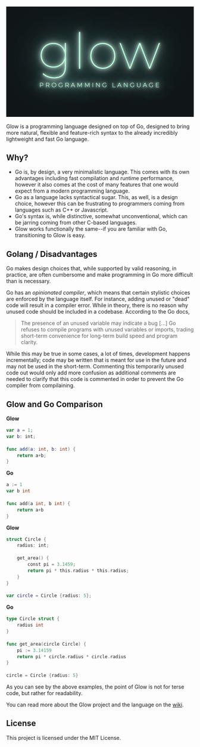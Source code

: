 ![glow](https://raw.githubusercontent.com/iahuang/glow/main/site_assets/logo2.png)

Glow is a programming language designed on top of Go, designed to bring more natural, flexible and feature-rich syntax to the already incredibly lightweight and fast Go language.

## Why?

-   Go is, by design, a very minimalistic language. This comes with its own advantages including fast compilation and runtime performance, however it also comes at the cost of many features that one would expect from a modern programming language.
-   Go as a language lacks syntactical sugar. This, as well, is a design choice, however this can be frustrating to programmers coming from languages such as C++ or Javascript.
-   Go's syntax is, while distinctive, somewhat unconventional, which can be jarring coming from other C-based languages.
-   Glow works functionally the same--if you are familiar with Go, transitioning to Glow is easy.

## Golang / Disadvantages

Go makes design choices that, while supported by valid reasoning, in practice, are often cumbersome and make programming in Go more difficult than is necessary.

Go has an _opinionated compiler_, which means that certain stylistic choices are enforced by the language itself. For instance, adding unused or "dead" code will result in a compiler error. While in theory, there is no reason why unused code should be included in a codebase. According to the Go docs,

> The presence of an unused variable may indicate a bug [...] Go refuses to compile programs with unused variables or imports, trading short-term convenience for long-term build speed and program clarity.

While this may be true in some cases, a lot of times, development happens incrementally; code may be written that is meant for use in the future and may not be used in the short-term. Commenting this temporarily unused code out would only add more confusion as additional comments are needed to clarify that this code is commented in order to prevent the Go compiler from compilaining.

## Glow and Go Comparison

**Glow**

```swift
var a = 1;
var b: int;

func add(a: int, b: int) {
    return a+b;
}
```

**Go**

```go
a := 1
var b int

func add(a int, b int) {
    return a+b
}
```

**Glow**

```swift
struct Circle {
    radius: int;

    get_area() {
        const pi = 3.1459;
        return pi * this.radius * this.radius;
    }
}

var circle = Circle {radius: 5};

```

**Go**

```go
type Circle struct {
    radius int
}

func get_area(circle Circle) {
    pi := 3.14159
    return pi * circle.radius * circle.radius
}

circle = Circle {radius: 5}
```
As you can see by the above examples, the point of Glow is not for terse code, but rather for readability.

You can read more about the Glow project and the language on the [wiki](https://github.com/iahuang/glow/wiki).

## License

This project is licensed under the MIT License.
